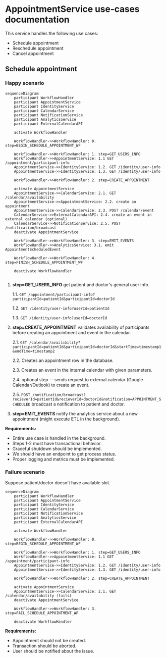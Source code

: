 # AppointmentService use-cases documentation

This service handles the following use cases:

- Schedule appointment
- Reschedule appointment
- Cancel appointment

## Schedule appointment

### Happy scenario

```mermaid
sequenceDiagram
    participant WorkflowHandler
    participant AppointmentService
    participant IdentityService
    participant CalendarService
    participant NotificationService
    participant AnalyticsService
    participant ExternalCalendarAPI

    activate WorkflowHandler

    WorkflowHandler->>WorkflowHandler: 0. step=BEGIN_SCHEDULE_APPOINTMENT_WF

    WorkflowHandler->>WorkflowHandler: 1. step=GET_USERS_INFO
    WorkflowHandler->>AppointmentService: 1.1 GET /appointment/participant-info
    AppointmentService->>IdentityService: 1.2. GET /identity/user-info
    AppointmentService->>IdentityService: 1.3. GET /identity/user-info

    WorkflowHandler->>WorkflowHandler: 2. step=CREATE_APPOINTMENT

    activate AppointmentService
    AppointmentService->>CalendarService: 2.1. GET /calendar/availability
    AppointmentService->>AppointmentService: 2.2. create an appointment
    AppointmentService->>CalendarService: 2.3. POST /calendar/event
    CalendarService->>ExternalCalendarAPI: 2.4. create an event in external calendar (optional)
    CalendarService->>NotificationService: 2.5. POST /notification/broadcast
    deactivate AppointmentService

    WorkflowHandler->>WorkflowHandler: 3. step=EMIT_EVENTS
    WorkflowHandler->>AnalyticsService: 3.1. emit AppointmentScheduledEvent

    WorkflowHandler->>WorkflowHandler: 4. step=FINISH_SCHEDULE_APPOINTMENT_WF
    
    deactivate WorkflowHandler
    
```

1. **step=GET_USERS_INFO** get patient and doctor's general user info.

    1.1. `GET /appointment/participant-info?participantId=patientId&participantId=doctorId`

    1.2. `GET /identity/user-info?userId=patientId`

    1.3. `GET /identity/user-info?userId=doctorId`

2. **step=CREATE_APPOINTMENT** validates availability of participants before creating an appointment and event in the calendar.

    2.1. `GET /calendar/availability?participantId=patientId&participantId=doctorId&startTime=timestamp1&endTime=timestamp2`

    2.2. Creates an appointment row in the database. 

    2.3. Creates an event in the internal calendar with given parameters. 

    2.4. optional step -- sends request to external calendar (Google Calendar/Outlook) to create an event.

    2.5. `POST /notification/broadcast?recieverId=patientId&recieverId=doctorId&notification=APPOINTMENT_SCHEDULED` broadcast a notification to patient and doctor.

3. **step=EMIT_EVENTS** notify the analytics service about a new appointment (might execute ETL in the background).

**Requirements:**

- Entire use case is handled in the background.
- Steps 1-2 must have transactional behavior.
- Graceful shutdown should be implemented.
- We should have an endpoint to get process status.
- Proper logging and metrics must be implemented.

### Failure scenario

Suppose patient/doctor doesn't have available slot.

```mermaid
sequenceDiagram
    participant WorkflowHandler
    participant AppointmentService
    participant IdentityService
    participant CalendarService
    participant NotificationService
    participant AnalyticsService
    participant ExternalCalendarAPI

    activate WorkflowHandler

    WorkflowHandler->>WorkflowHandler: 0. step=BEGIN_SCHEDULE_APPOINTMENT_WF

    WorkflowHandler->>WorkflowHandler: 1. step=GET_USERS_INFO
    WorkflowHandler->>AppointmentService: 1.1 GET /appointment/participant-info
    AppointmentService->>IdentityService: 1.2. GET /identity/user-info
    AppointmentService->>IdentityService: 1.3. GET /identity/user-info

    WorkflowHandler->>WorkflowHandler: 2. step=CREATE_APPOINTMENT

    activate AppointmentService
    AppointmentService->>CalendarService: 2.1. GET /calendar/availability (fails)
    deactivate AppointmentService

    WorkflowHandler->>WorkflowHandler: 3. step=FAIL_SCHEDULE_APPOINTMENT_WF

    deactivate WorkflowHandler
```

**Requirements:**

- Appointment should not be created.
- Transaction should be aborted.
- User should be notified about the issue.
